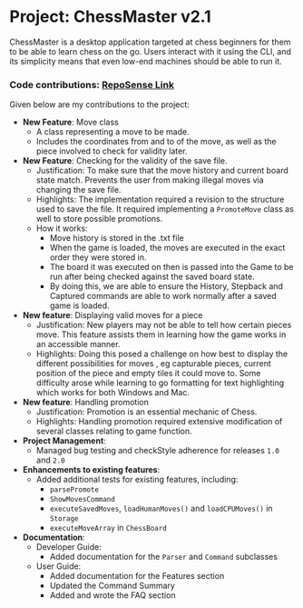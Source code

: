# Project: ChessMaster v2.1

ChessMaster is a desktop application targeted at chess beginners 
for them to be able to learn chess on the go. Users interact with it using the CLI,
and its simplicity means that even low-end machines should be able to run it.

### Code contributions: [RepoSense Link](https://nus-cs2113-ay2324s1.github.io/tp-dashboard/?search=ken-ruster&breakdown=false&sort=groupTitle%20dsc&sortWithin=title&since=2023-09-22&timeframe=commit&mergegroup=&groupSelect=groupByRepos)

Given below are my contributions to the project:
- **New Feature**: Move class
  - A class representing a move to be made.
  - Includes the coordinates from and to of the move, as well as the piece involved to check for validity later.
- **New Feature**: Checking for the validity of the save file.
  - Justification: To make sure that the move history and current board state match. Prevents the user from making 
    illegal moves via changing the save file.
  - Highlights: The implementation required a revision to the structure used to save the file. 
    It required implementing a `PromoteMove` class as well to store possible promotions.
  - How it works:
    - Move history is stored in the .txt file
    - When the game is loaded, the moves are executed in the exact order they were stored in.
    - The board it was executed on then is passed into the Game to be run after being checked against the saved board state.
    - By doing this, we are able to ensure the History, Stepback and Captured commands are able to work normally after a saved game is loaded.
- **New feature**: Displaying valid moves for a piece
  - Justification: New players may not be able to tell how certain pieces move.
    This feature assists them in learning how the game works in an accessible manner.
  - Highlights: Doing this posed a challenge on how best to display the different possibilities for moves
    , eg capturable pieces, current position of the piece and empty tiles it could move to.
    Some difficulty arose while learning to go formatting for text highlighting which works
    for both Windows and Mac.
- **New feature**: Handling promotion
  - Justification: Promotion is an essential mechanic of Chess.
  - Highlights: Handling promotion required extensive modification of several classes relating to game function.
- **Project Management**:
  - Managed bug testing and checkStyle adherence for releases `1.0` and `2.0`
- **Enhancements to existing features**:
  - Added additional tests for existing features, including:
    - `parsePromote`
    - `ShowMovesCommand`
    - `executeSavedMoves`, `loadHumanMoves()` and `loadCPUMoves()` in `Storage`
    - `executeMoveArray` in `ChessBoard`
- **Documentation**:
  - Developer Guide:
    - Added documentation for the `Parser` and `Command` subclasses
  - User Guide:
    - Added documentation for the Features section
    - Updated the Command Summary
    - Added and wrote the FAQ section
